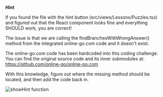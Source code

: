 ***Hint***

If you found the file with the hint button (src/views/Lessons/Puzzles.tsx) and figured out that the React component looks fine and everything SHOULD work, you are correct!

The issue is that we are calling the findBranchesWithWrongAnswer() method from the integrated online-go.com code and it doesn't exist.

The online-go.com code has been hardcoded into this coding challenge. You can find the original source code and its inner submodules at: https://github.com/online-go/online-go.com

With this knowledge, figure out where the missing method should be located, and then add the code back in.

![showHint function](https://res.cloudinary.com/dxq77puhi/image/upload/v1748894576/showHint_function_submodule_missing_method_6_2_2025_vfatsu.png)